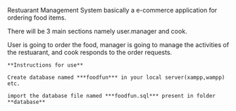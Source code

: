 Restuarant Management System basically a e-commerce application for ordering food items.

There will be 3 main sections namely user.manager and cook.

User is going to order the food, manager is going to manage the activities of the restuarant, and cook responds to the order requests.

```
**Instructions for use** 

Create database named ***foodfun*** in your local server(xampp,wampp) etc.

import the database file named ***foodfun.sql*** present in folder **database**

```
